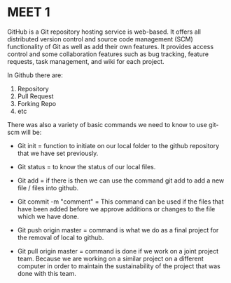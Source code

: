 # MEET 1 

GitHub is a Git repository hosting service is web-based. It offers all distributed version control and source code management (SCM) functionality of Git as well as add their own features. It provides access control and some collaboration features such as bug tracking, feature requests, task management, and wiki for each project.

In Github there are:
1. Repository
2. Pull Request
3. Forking Repo
4. etc

There was also a variety of basic commands we need to know to use git-scm will be:
- Git init = function to initiate on our local folder to the github repository that we have set previously.

- Git status = to know the status of our local files.

- Git add = if there is then we can use the command git add to add a new file / files into github.

- Git commit -m "comment" = This command can be used if the files that have been added before we approve additions or changes to the file which we have done.

- Git push origin master = command is what we do as a final project for the removal of local to github.

- Git pull origin master = command is done if we work on a joint project team. Because we are working on a similar project on a different computer in order to maintain the sustainability of the project that was done with this team.
